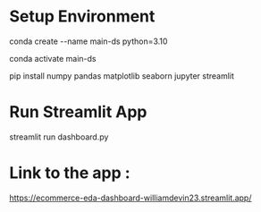 # Setup Environment
conda create --name main-ds python=3.10

conda activate main-ds

pip install numpy pandas matplotlib seaborn jupyter streamlit

# Run Streamlit App

streamlit run dashboard.py

# Link to the app :

https://ecommerce-eda-dashboard-williamdevin23.streamlit.app/
